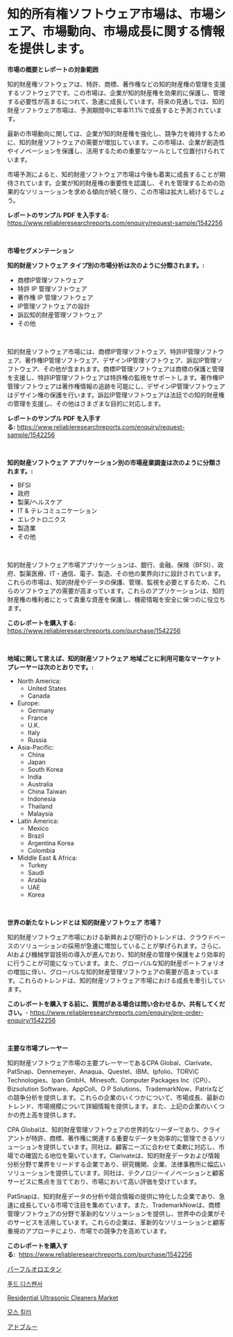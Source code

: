 <p><h1>知的所有権ソフトウェア市場は、市場シェア、市場動向、市場成長に関する情報を提供します。</h1></p><p><strong>市場の概要とレポートの対象範囲</strong></p>
<p><p>知的財産権ソフトウェアは、特許、商標、著作権などの知的財産権の管理を支援するソフトウェアです。この市場は、企業が知的財産権を効果的に保護し、管理する必要性が高まるにつれて、急速に成長しています。将来の見通しでは、知的財産ソフトウェア市場は、予測期間中に年率11.1%で成長すると予測されています。</p><p>最新の市場動向に関しては、企業が知的財産権を強化し、競争力を維持するために、知的財産ソフトウェアの需要が増加しています。この市場は、企業が創造性やイノベーションを保護し、活用するための重要なツールとして位置付けられています。</p><p>市場予測によると、知的財産ソフトウェア市場は今後も着実に成長することが期待されています。企業が知的財産権の重要性を認識し、それを管理するための効果的なソリューションを求める傾向が続く限り、この市場は拡大し続けるでしょう。</p></p>
<p><strong>レポートのサンプル PDF を入手する:</strong> <a href="https://www.reliableresearchreports.com/enquiry/request-sample/1542256">https://www.reliableresearchreports.com/enquiry/request-sample/1542256</a></p>
<p>&nbsp;</p>
<p><strong>市場セグメンテーション</strong></p>
<p><strong>知的財産ソフトウェア タイプ別の市場分析は次のように分類されます。:</strong></p>
<p><ul><li>商標IP管理ソフトウェア</li><li>特許 IP 管理ソフトウェア</li><li>著作権 IP 管理ソフトウェア</li><li>IP管理ソフトウェアの設計</li><li>訴訟知的財産管理ソフトウェア</li><li>その他</li></ul></p>
<p>&nbsp;</p>
<p><p>知的財産ソフトウェア市場には、商標IP管理ソフトウェア、特許IP管理ソフトウェア、著作権IP管理ソフトウェア、デザインIP管理ソフトウェア、訴訟IP管理ソフトウェア、その他が含まれます。商標IP管理ソフトウェアは商標の保護と管理を支援し、特許IP管理ソフトウェアは特許権の監視をサポートします。著作権IP管理ソフトウェアは著作権情報の追跡を可能にし、デザインIP管理ソフトウェアはデザイン権の保護を行います。訴訟IP管理ソフトウェアは法廷での知的財産権の管理を支援し、その他はさまざまな目的に対応します。</p></p>
<p><strong>レポートのサンプル PDF を入手する:</strong>&nbsp;<a href="https://www.reliableresearchreports.com/enquiry/request-sample/1542256">https://www.reliableresearchreports.com/enquiry/request-sample/1542256</a></p>
<p>&nbsp;</p>
<p><strong> 知的財産ソフトウェア アプリケーション別の市場産業調査は次のように分類されます。:</strong></p>
<p><ul><li>BFSI</li><li>政府</li><li>製薬/ヘルスケア</li><li>IT & テレコミュニケーション</li><li>エレクトロニクス</li><li>製造業</li><li>その他</li></ul></p>
<p>&nbsp;</p>
<p><p>知的財産ソフトウェア市場アプリケーションは、銀行、金融、保険（BFSI）、政府、製薬医療、IT・通信、電子、製造、その他の業界向けに設計されています。これらの市場は、知的財産やデータの保護、管理、監視を必要とするため、これらのソフトウェアの需要が高まっています。これらのアプリケーションは、知的財産権の権利者にとって貴重な資産を保護し、機密情報を安全に保つのに役立ちます。</p></p>
<p><strong>このレポートを購入する:</strong>&nbsp; <a href="https://www.reliableresearchreports.com/purchase/1542256">https://www.reliableresearchreports.com/purchase/1542256</a></p>
<p>&nbsp;</p>
<p><strong>地域に関して言えば、知的財産ソフトウェア 地域ごとに利用可能なマーケットプレーヤーは次のとおりです。:</strong></p>
<p><ul>
    <li>
        North America:
        <ul>
            <li>United States</li>
            <li>Canada</li>
        </ul>
    </li>
    <li>
        Europe:
        <ul>
            <li>Germany</li>
            <li>France</li>
            <li>U.K.</li>
            <li>Italy</li>
            <li>Russia</li>
        </ul>
    </li>
    <li>
        Asia-Pacific:
        <ul>
            <li>China</li>
            <li>Japan</li>
            <li>South Korea</li>
            <li>India</li>
            <li>Australia</li>
            <li>China Taiwan</li>
            <li>Indonesia</li>
            <li>Thailand</li>
            <li>Malaysia</li>
        </ul>
    </li>
    <li>
        Latin America:
        <ul>
            <li>Mexico</li>
            <li>Brazil</li>
            <li>Argentina Korea</li>
            <li>Colombia</li>
        </ul>
    </li>
    <li>
        Middle East & Africa:
        <ul>
            <li>Turkey</li>
            <li>Saudi</li>
            <li>Arabia</li>
            <li>UAE</li>
            <li>Korea</li>
        </ul>
    </li>
    </ul></p>
<p>&nbsp;</p>
<p><strong>世界の新たなトレンドとは 知的財産ソフトウェア 市場？</strong></p>
<p><p>知的財産ソフトウェア市場における新興および現行のトレンドは、クラウドベースのソリューションの採用が急速に増加していることが挙げられます。さらに、AIおよび機械学習技術の導入が進んでおり、知的財産の管理や保護をより効率的に行うことが可能になっています。また、グローバルな知的財産ポートフォリオの増加に伴い、グローバルな知的財産管理ソフトウェアの需要が高まっています。これらのトレンドは、知的財産ソフトウェア市場における成長を牽引しています。</p></p>
<p><strong>このレポートを購入する前に、質問がある場合は問い合わせるか、共有してください。</strong>- <a href="https://www.reliableresearchreports.com/enquiry/pre-order-enquiry/1542256">https://www.reliableresearchreports.com/enquiry/pre-order-enquiry/1542256</a></p>
<p>&nbsp;</p>
<p><strong>主要な市場プレーヤー</strong></p>
<p><p>知的財産ソフトウェア市場の主要プレーヤーであるCPA Global、Clarivate、PatSnap、Dennemeyer、Anaqua、Questel、IBM、Ipfolio、TORViC Technologies、Ipan GmbH、Minesoft、Computer Packages Inc（CPi）、Bizsolution Software、AppColl、O P Solutions、TrademarkNow、Patrixなどの競争分析を提供します。これらの企業のいくつかについて、市場成長、最新のトレンド、市場規模について詳細情報を提供します。また、上記の企業のいくつかの売上高を提供します。</p><p>CPA Globalは、知的財産管理ソフトウェアの世界的なリーダーであり、クライアントが特許、商標、著作権に関連する重要なデータを効率的に管理できるソリューションを提供しています。同社は、顧客ニーズに合わせて柔軟に対応し、市場での確固たる地位を築いています。Clarivateは、知的財産データおよび情報分析分野で業界をリードする企業であり、研究機関、企業、法律事務所に幅広いソリューションを提供しています。同社は、テクノロジーイノベーションと顧客サービスに焦点を当てており、市場において高い評価を受けています。</p><p>PatSnapは、知的財産データの分析や競合情報の提供に特化した企業であり、急速に成長している市場で注目を集めています。また、TrademarkNowは、商標管理ソフトウェアの分野で革新的なソリューションを提供し、世界中の企業がそのサービスを活用しています。これらの企業は、革新的なソリューションと顧客重視のアプローチにより、市場での競争力を高めています。</p></p>
<p><strong>このレポートを購入する:</strong>&nbsp;&nbsp;<a href="https://www.reliableresearchreports.com/purchase/1542256">https://www.reliableresearchreports.com/purchase/1542256</a></p>
<p><p><a href="https://medium.com/@chellamarie1962/perfluoroethane%E5%B8%82%E5%A0%B4%E3%81%AE%E5%88%86%E6%9E%90-%E3%82%B0%E3%83%AD%E3%83%BC%E3%83%90%E3%83%AB%E7%94%A3%E6%A5%AD%E8%A6%96%E7%82%B9%E3%81%A8%E4%BA%88%E6%B8%AC-2024%E5%B9%B4%E3%81%8B%E3%82%892031%E5%B9%B4-d8303838b283">パーフルオロエタン</a></p><p><a href="https://medium.com/@isariontaru/2024%EB%85%84%EB%B6%80%ED%84%B0-2031%EB%85%84%EA%B9%8C%EC%A7%80-%EB%A8%B9%EC%9D%84%EA%B1%B0%EB%A6%AC-%EB%B6%84%EB%B0%B0%EA%B8%B0-%EC%8B%9C%EC%9E%A5-%EC%A0%90%EC%9C%A0%EC%9C%A8-%EB%B0%9C%EC%A0%84%EA%B3%BC-%EC%8B%9C%EC%9E%A5-%EC%84%B1%EC%9E%A5-%ED%8A%B8%EB%A0%8C%EB%93%9C-e699d0555d4d">푸드 디스펜서</a></p><p><a href="https://www.linkedin.com/pulse/residential-ultrasonic-cleaners-market-offer-valuable-insights-qagpf?trackingId=9VYj%2Bke5azNiwScE3LtuIA%3D%3D">Residential Ultrasonic Cleaners Market</a></p><p><a href="https://github.com/GabrielBlanda5656/Market-Research-Report-List-1/blob/main/194674015451.md">모스 킬러</a></p><p><a href="https://medium.com/@johndory19/ad-blue%E5%B8%82%E5%A0%B4%E3%81%AE%E8%A6%8F%E6%A8%A1%E3%81%A8%E5%B8%82%E5%A0%B4%E5%8B%95%E5%90%91-%E5%AE%8C%E5%85%A8%E3%81%AA%E6%A5%AD%E7%95%8C%E6%A6%82%E8%A6%B3-2024%E5%B9%B4%E3%81%8B%E3%82%892031%E5%B9%B4-a630d2ffe688">アドブルー</a></p></p>